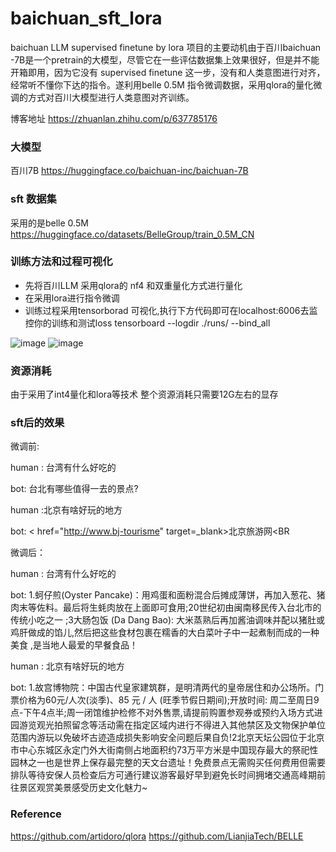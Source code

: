 # baichuan_sft_lora
baichuan LLM supervised finetune by lora
项目的主要动机由于百川baichuan -7B是一个pretrain的大模型，尽管它在一些评估数据集上效果很好，但是并不能开箱即用，因为它没有 supervised finetune 这一步，没有和人类意图进行对齐，经常听不懂你下达的指令。遂利用belle 0.5M 指令微调数据，采用qlora的量化微调的方式对百川大模型进行人类意图对齐训练。

博客地址
https://zhuanlan.zhihu.com/p/637785176

### 大模型
百川7B 
https://huggingface.co/baichuan-inc/baichuan-7B

### sft 数据集
采用的是belle 0.5M
https://huggingface.co/datasets/BelleGroup/train_0.5M_CN

### 训练方法和过程可视化
+ 先将百川LLM 采用qlora的 nf4 和双重量化方式进行量化
+ 在采用lora进行指令微调
+ 训练过程采用tensorborad 可视化,执行下方代码即可在localhost:6006去监控你的训练和测试loss
tensorboard  --logdir ./runs/ --bind_all


![image](https://github.com/wp931120/baichuan_sft_lora/assets/28627216/8a0cece1-189a-42a1-ab38-79f244e95d06)
![image](https://github.com/wp931120/baichuan_sft_lora/assets/28627216/0f4897a1-cc9b-440d-a962-dfe5e3da8711)



### 资源消耗
由于采用了int4量化和lora等技术
整个资源消耗只需要12G左右的显存

### sft后的效果

微调前:

human : 台湾有什么好吃的

bot: 台北有哪些值得一去的景点?

human :北京有啥好玩的地方

bot:   < href="http://www.bj-tourisme" target=_blank>北京旅游网</A><BR<br />

微调后：

human :  台湾有什么好吃的

bot: 1.蚵仔煎(Oyster Pancake)：用鸡蛋和面粉混合后摊成薄饼，再加入葱花、猪肉末等佐料。最后将生蚝肉放在上面即可食用;20世纪初由闽南移民传入台北市的传统小吃之一 ;3大肠包饭 (Da Dang Bao): 大米蒸熟后再加酱油调味并配以猪肚或鸡肝做成的馅儿,然后把这些食材包裹在糯香的大白菜叶子中一起煮制而成的一种美食 ,是当地人最爱的早餐食品！
       
human : 北京有啥好玩的地方 

bot: 1.故宫博物院：中国古代皇家建筑群，是明清两代的皇帝居住和办公场所。门票价格为60元/人次(淡季)、85 元 / 人 (旺季节假日期间);开放时间: 周二至周日9点-下午4点半;周一闭馆维护检修不对外售票,请提前购置参观券或预约入场方式进园游览观光拍照留念等活动需在指定区域内进行不得进入其他禁区及文物保护单位范围内游玩以免破坏古迹造成损失影响安全问题后果自负!2北京天坛公园位于北京市中心东城区永定门外大街南侧占地面积约73万平方米是中国现存最大的祭祀性园林之一也是世界上保存最完整的天文台遗址！免费景点无需购买任何费用但需要排队等待安保人员检查后方可通行建议游客最好早到避免长时间拥堵交通高峰期前往景区观赏美景感受历史文化魅力~
### Reference
https://github.com/artidoro/qlora
https://github.com/LianjiaTech/BELLE
